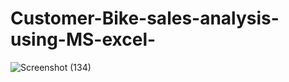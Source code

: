 # Customer-Bike-sales-analysis-using-MS-excel-
![Screenshot (134)](https://github.com/user-attachments/assets/224c6e72-db81-4f98-b6e7-24eb1ee621e7)
